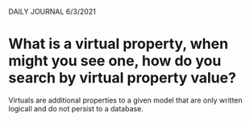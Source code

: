 DAILY JOURNAL 6/3/2021

# What is a virtual property, when might you see one, how do you search by virtual property value?

Virtuals are additional properties to a given model that are only written logicall and do not persist to a database.